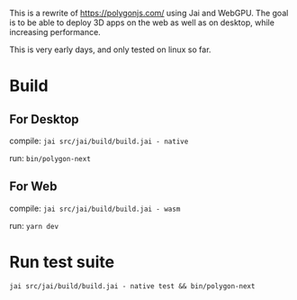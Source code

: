 This is a rewrite of https://polygonjs.com/ using Jai and WebGPU. The goal is to be able to deploy 3D apps on the web as well as on desktop, while increasing performance.

This is very early days, and only tested on linux so far.

# Build

## For Desktop

compile: `jai src/jai/build/build.jai - native`

run: `bin/polygon-next`

## For Web

compile: `jai src/jai/build/build.jai - wasm`

run: `yarn dev`

# Run test suite

`jai src/jai/build/build.jai - native test && bin/polygon-next`

